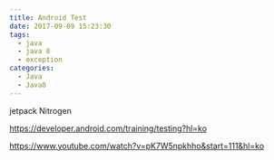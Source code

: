 ```yaml
---
title: Android Test
date: 2017-09-09 15:23:30
tags:
  - java
  - java 8
  - exception
categories:
  - Java
  - Java8
---
```


jetpack
Nitrogen

https://developer.android.com/training/testing?hl=ko

https://www.youtube.com/watch?v=pK7W5npkhho&start=111&hl=ko